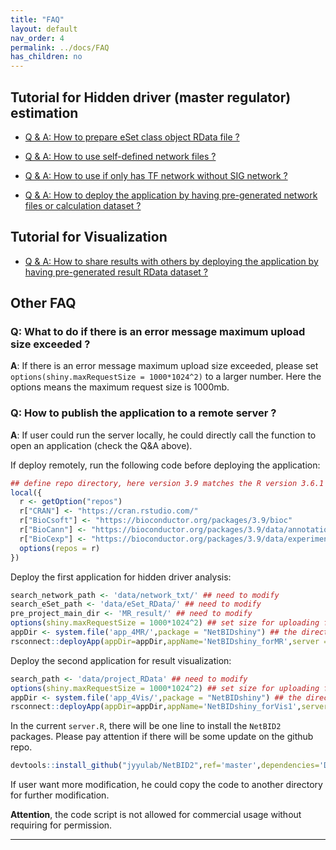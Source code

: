 ```yaml
---
title: "FAQ"
layout: default
nav_order: 4
permalink: ../docs/FAQ
has_children: no
---
```


## Tutorial for Hidden driver (master regulator) estimation

- [Q & A: How to prepare eSet class object RData file ?](../docs/tutorial4MR#q--a-how-to-prepare-eset-class-object-rdata-file-)

- [Q & A: How to use self-defined network files ?](../docs/tutorial4MR#q--a-how-to-use-self-defined-network-files-)

- [Q & A: How to use if only has TF network without SIG network ?](../docs/tutorial4MR#q--a-how-to-use-if-only-has-tf-network-without-sig-network-)

- [Q & A: How to deploy the application by having pre-generated network files or calculation dataset ?](../docs/tutorial4MR#q--a-how-to-deploy-the-application-by-having-pre-generated-network-files-or-calculation-dataset-)

## Tutorial for Visualization

- [Q & A: How to share results with others by deploying the application by having pre-generated result RData dataset ?](../docs/tutorial4Vis#q--a-how-to-share-results-with-others-by-deploying-the-application-by-having-pre-generated-result-rdata-dataset-)

## Other FAQ

### Q: What to do if there is an error message maximum upload size exceeded ?

**A**: If there is an error message maximum upload size exceeded, please set `options(shiny.maxRequestSize = 1000*1024^2)` to a larger number. 
Here the options means the maximum request size is 1000mb.

### Q: How to publish the application to a remote server ?

**A**: If user could run the server locally, he could directly call the function to open an application (check the Q&A above).

If deploy remotely, run the following code before deploying the application:

```r
## define repo directory, here version 3.9 matches the R version 3.6.1
local({
  r <- getOption("repos")
  r["CRAN"] <- "https://cran.rstudio.com/"
  r["BioCsoft"] <- "https://bioconductor.org/packages/3.9/bioc"
  r["BioCann"] <- "https://bioconductor.org/packages/3.9/data/annotation"
  r["BioCexp"] <- "https://bioconductor.org/packages/3.9/data/experiment"
  options(repos = r)
})
```
Deploy the first application for hidden driver analysis:

```r
search_network_path <- 'data/network_txt/' ## need to modify
search_eSet_path <- 'data/eSet_RData/' ## need to modify
pre_project_main_dir <- 'MR_result/' ## need to modify
options(shiny.maxRequestSize = 1000*1024^2) ## set size for uploading files
appDir <- system.file('app_4MR/',package = "NetBIDshiny") ## the directory for server.R and ui.R
rsconnect::deployApp(appDir=appDir,appName='NetBIDshiny_forMR',server = 'shinyapps.io')
```

Deploy the second application for result visualization:

```r
search_path <- 'data/project_RData' ## need to modify
options(shiny.maxRequestSize = 1000*1024^2) ## set size for uploading files
appDir <- system.file('app_4Vis/',package = "NetBIDshiny") ## the directory for server.R and ui.R
rsconnect::deployApp(appDir=appDir,appName='NetBIDshiny_forVis1',server = 'shinyapps.io')
```

In the current `server.R`, there will be one line to install the `NetBID2` packages. 
Please pay attention if there will be some update on the github repo.

```r
devtools::install_github("jyyulab/NetBID2",ref='master',dependencies='Depends')
```

If user want more modification, he could copy the code to another directory for further modification. 

**Attention**, the code script is not allowed for commercial usage without requiring for permission. 

------


